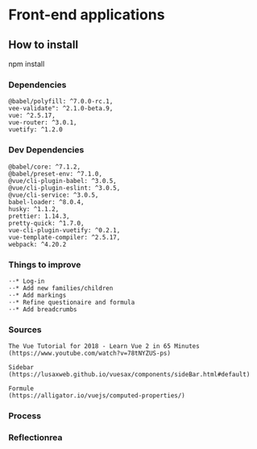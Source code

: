 # Front-end applications

## How to install

npm install

### Dependencies

```
@babel/polyfill: ^7.0.0-rc.1,
vee-validate": ^2.1.0-beta.9,
vue: ^2.5.17,
vue-router: ^3.0.1,
vuetify: ^1.2.0
```

### Dev Dependencies

```
@babel/core: ^7.1.2,
@babel/preset-env: ^7.1.0,
@vue/cli-plugin-babel: ^3.0.5,
@vue/cli-plugin-eslint: ^3.0.5,
@vue/cli-service: ^3.0.5,
babel-loader: ^8.0.4,
husky: ^1.1.2,
prettier: 1.14.3,
pretty-quick: ^1.7.0,
vue-cli-plugin-vuetify: ^0.2.1,
vue-template-compiler: ^2.5.17,
webpack: ^4.20.2
```

### Things to improve

```
⋅⋅* Log-in
⋅⋅* Add new families/children
⋅⋅* Add markings
⋅⋅* Refine questionaire and formula
⋅⋅* Add breadcrumbs
```

### Sources

```
The Vue Tutorial for 2018 - Learn Vue 2 in 65 Minutes
(https://www.youtube.com/watch?v=78tNYZUS-ps)

Sidebar
(https://lusaxweb.github.io/vuesax/components/sideBar.html#default)

Formule
(https://alligator.io/vuejs/computed-properties/)
```

### Process

### Reflectionrea
